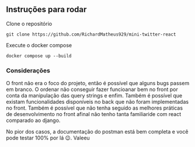 ## Instruções para rodar
Clone o repositório
```
git clone https://github.com/RichardMatheus929/mini-twitter-react
```
Execute o docker compose 
```
docker compose up --build
```

### Considerações
O front não era o foco do projeto, então é possível que alguns bugs passem em branco. O ordenar não conseguir fazer funcioanar bem no front por conta da manipulação das query strings e enfim.
Também é possível que existam funcionalidades disponíveis no back que não foram implementadas no front. Também é possível que não tenha seguido as melhores práticas de desenvolvimento no front afinal não tenho tanta familiaride com react comparado ao django.

No pior dos casos, a documentação do postman está bem completa e você pode testar 100% por lá 😉. Valeeu

